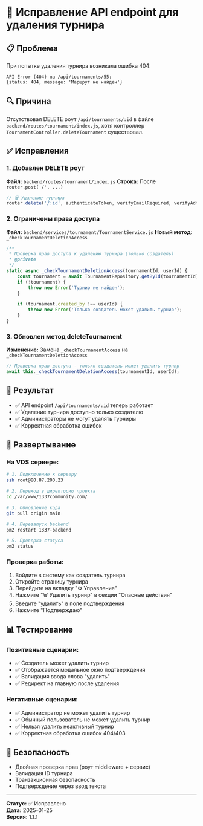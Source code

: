 # 🔧 Исправление API endpoint для удаления турнира

## 📋 Проблема
При попытке удаления турнира возникала ошибка 404:
```
API Error (404) на /api/tournaments/55: 
{status: 404, message: 'Маршрут не найден'}
```

## 🔍 Причина
Отсутствовал DELETE роут `/api/tournaments/:id` в файле `backend/routes/tournament/index.js`, хотя контроллер `TournamentController.deleteTournament` существовал.

## ✅ Исправления

### 1. Добавлен DELETE роут
**Файл:** `backend/routes/tournament/index.js`
**Строка:** После `router.post('/', ...)`

```javascript
// 🗑️ Удаление турнира
router.delete('/:id', authenticateToken, verifyEmailRequired, verifyAdminOrCreator, TournamentController.deleteTournament);
```

### 2. Ограничены права доступа
**Файл:** `backend/services/tournament/TournamentService.js`
**Новый метод:** `_checkTournamentDeletionAccess`

```javascript
/**
 * Проверка прав доступа к удалению турнира (только создатель)
 * @private
 */
static async _checkTournamentDeletionAccess(tournamentId, userId) {
    const tournament = await TournamentRepository.getById(tournamentId);
    if (!tournament) {
        throw new Error('Турнир не найден');
    }

    if (tournament.created_by !== userId) {
        throw new Error('Только создатель может удалить турнир');
    }
}
```

### 3. Обновлен метод deleteTournament
**Изменение:** Замена `_checkTournamentAccess` на `_checkTournamentDeletionAccess`

```javascript
// Проверка прав доступа - только создатель может удалить турнир
await this._checkTournamentDeletionAccess(tournamentId, userId);
```

## 🎯 Результат
- ✅ API endpoint `/api/tournaments/:id` теперь работает
- ✅ Удаление турнира доступно только создателю
- ✅ Администраторы не могут удалять турниры
- ✅ Корректная обработка ошибок

## 🚀 Развертывание

### На VDS сервере:
```bash
# 1. Подключение к серверу
ssh root@80.87.200.23

# 2. Переход в директорию проекта
cd /var/www/1337community.com/

# 3. Обновление кода
git pull origin main

# 4. Перезапуск backend
pm2 restart 1337-backend

# 5. Проверка статуса
pm2 status
```

### Проверка работы:
1. Войдите в систему как создатель турнира
2. Откройте страницу турнира
3. Перейдите на вкладку "⚙️ Управление"
4. Нажмите "🗑️ Удалить турнир" в секции "Опасные действия"
5. Введите "удалить" в поле подтверждения
6. Нажмите "Подтверждаю"

## 📊 Тестирование

### Позитивные сценарии:
- ✅ Создатель может удалить турнир
- ✅ Отображается модальное окно подтверждения
- ✅ Валидация ввода слова "удалить"
- ✅ Редирект на главную после удаления

### Негативные сценарии:
- ✅ Администратор не может удалить турнир
- ✅ Обычный пользователь не может удалить турнир
- ✅ Нельзя удалить неактивный турнир
- ✅ Корректная обработка ошибок 404/403

## 🔐 Безопасность
- Двойная проверка прав (роут middleware + сервис)
- Валидация ID турнира
- Транзакционная безопасность
- Подтверждение через ввод текста

---

**Статус:** ✅ Исправлено  
**Дата:** 2025-01-25  
**Версия:** 1.1.1 